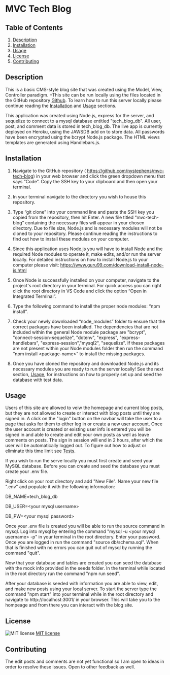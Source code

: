 # MVC Tech Blog

## Table of Contents
1. [Description](#description)
2. [Installation](#installation)
3. [Usage](#usage)
4. [License](#license)
5. [Contributing](#contributing)

## Description
This is a basic CMS-style blog site that was created using the Model, View, Controller paradigm.  +This site can be run locally using the files located in the GitHub repository [Github](https://github.com/nrmoser50/mvc-tech-blog).  To learn how to run this server locally please continue reading the [Installation](#installation) and [Usage](#usage) sections.  

This application was created using Node.js, express for the server, and sequelize to connect to a mysql database entitled "tech_blog_db".  All user, post, and comment data is stored in tech_blog_db.  The live app is currently deployed on Heroku, using the JAWSDB add on to store data.  All passwords have been encrypted using the bcrypt Node.js package.  The HTML views templates are generated using Handlebars.js.

## Installation
1.  Navigate to the GitHub repository ( https://github.com/nystephens/mvc-tech-blog) in your web browser and click the green dropdown menu that says “Code”.  Copy the SSH key to your clipboard and then open your terminal.  

2.  In your terminal navigate to the directory you wish to house this repository.   

3.  Type “git clone” into your command line and paste the SSH key you copied from the repository, then hit Enter.  A new file titled “mvc-tech-blog” containing the necessary files will appear in your chosen directory.  Due to file size, Node.js and is necessary  modules will not be cloned to your repository.  Please continue reading the instructions to find out how to install these modules on your computer.   

4.  Since this application uses Node.js you will have to install Node and the required Node modules to operate it, make edits, and/or run the server locally.  For detailed instructions on how  to install Node.js to your computer please visit: https://www.guru99.com/download-install-node-js.html  

5.  Once Node is successfully installed on your computer, navigate to the project's root directory in your terminal.  For quick access you can right click the root directory in VS Code and click the option “Open in Integrated Terminal”. 

6.  Type the following command to install the proper node modules: “npm install”.  

7.  Check your newly downloaded “node_modules” folder to ensure that the correct packages have been installed.  The dependencies that are not included within the general Node module package are "bcrypt", "connect-session-sequelize", "dotenv", "express", "express-handlebars", "express-session","mysql2", "sequelize".  If these packages are not present within your Node modules folder then run the command “npm install \<package-name\>” to install the missing packages. 

8.  Once you have cloned the repository and downloaded Node.js and its necessary modules you are ready to run the server locally! See the next section, [Usage](#usage), for instructions on how to properly set up and seed the database with test data.


## Usage
Users of this site are allowed to veiw the homepage and current blog posts, but they are not allowed to create or interact with blog posts until they are signed in.  A click on the "login" button on the navbar will take the user to a page that asks for them to either log in or create a new user account.  Once the user account is created or existing user info is entered you will be signed in and able to create and edit your own posts as well as leave comments on posts.  The sign in session will end in 2 hours, after which the user will be automatically logged out.  To figure out how to adjust or eliminate this time limit see [Tests](#tests).

If you wish to run the serve locally you must first create and seed your MySQL database.  Before you can create and seed the database you must create your .env file.  

Right click on your root directory and add "New File".  Name your new file ".env" and populate it with the following information: 

DB_NAME=tech_blog_db

DB_USER=\<your mysql username\>

DB_PW=\<your mysql password\>

Once your .env file is created you will be able to run the source command in mysql.  Log into mysql by entering the command "mysql -u \<your mysql username\> -p"  in  your terminal in the root directory.  Enter your password.  Once you are logged in run the command "source db/schema.sql".  When that is finished with no errors you can quit out of mysql by running the command "quit".

Now that your database and tables are created you can seed the database with the mock info provided in the seeds folder.  In the terminal while located in the root directory run the command "npm run seed".

After your database is seeded with information you are able to view, edit, and make new posts using your local server.  To start the server type the command "npm start" into your terminal while in the root directory and navigate to http://localhost:3001/ in your browser.  This will take you to the hompeage and from there you can interact with the blog site. 

## License
![MIT license](https://img.shields.io/badge/license-MIT-brightgreen)
[MIT license](https://opensource.org/licenses/MIT)

## Contributing
The edit posts and comments are not yet functional so I am open to ideas in order to resolve these issues. Open to other feedback as well.
